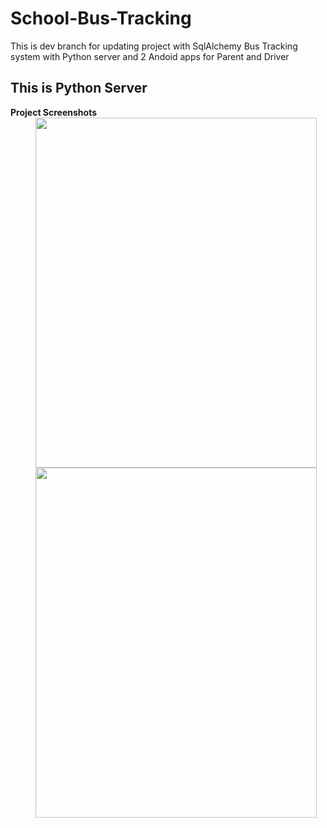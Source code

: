 # School-Bus-Tracking
This is dev branch for updating project with SqlAlchemy
Bus Tracking system with Python server and 2 Andoid apps for Parent and Driver
<h2>This is Python Server </h2>
<b>Project Screenshots</b>
<div>
 <img src="https://github.com/Rjtsahu/School-Bus-Tracking/blob/master/admin_3.png" style="width:450;height:560;margin-left:40px;"/>
 </div>
<div>
 <img src="https://github.com/Rjtsahu/School-Bus-Tracking/blob/master/admin_1.png" style="width:450;height:560;margin-left:40px;"/>
 </div>
